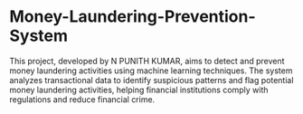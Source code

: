 # Money-Laundering-Prevention-System
This project, developed by N PUNITH KUMAR, aims to detect and prevent money laundering activities using machine learning techniques. The system analyzes transactional data to identify suspicious patterns and flag potential money laundering activities, helping financial institutions comply with regulations and reduce financial crime.
